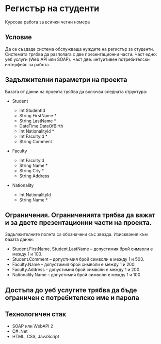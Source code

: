 ﻿# Регистър на студенти
Курсова работа за всички четни номера

## Условие
Да се създаде система обслужваща нуждите на регистър за студенти. Системата трябва да разполага с две презентационни части. Част едно: уеб услуги (Web API или SOAP). Част две: интуитивен потребителски интерфейс за работа.

## Задължителни параметри на проекта

Базата от данни на проекта трябва да включва следната структура:

- Student
  - Int StudentId
  - String FirstName *
  - String LastName *
  - DateTime DateOfBirth
  - Int NationalityId *
  - Int FacultyId *
  - String Comment

- Faculty
  - Int FacultyId
  - String Name *
  - String City *
  - String Address 

- Nationality
  - Int NationalityId
  - String Name *

## Ограничения. Ограниченията трябва да важат и за двете презентационни части на проекта.

Задължителните полета са обозначени със звезда. Изисквания към базата данни:
* Student.FirstName, Student.LastName – допустимия брой символи е между 1 и 100.
* Student.Comment – допустимия брой символи е между 1 и 500.
* Faculty.Name – допустимия брой символи е между 1 и 200.
* Faculty.Address – допустимия брой символи е между 1 и 200.
* Nationality.Name – допустимия брой символи е между 1 и 100.
  
## Достъпа до уеб услугите трябва да бъде ограничен с потребителско име и парола
  
## Технологичен стак
- SOAP или WebAPI 2
- C# .Net
- HTML, CSS, JavaScript

